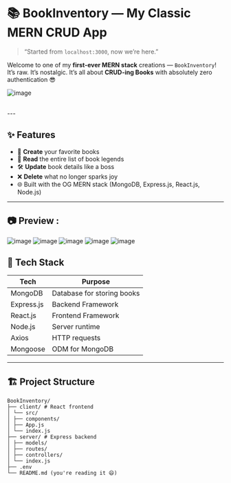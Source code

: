# 📚 BookInventory — My Classic MERN CRUD App

> “Started from `localhost:3000`, now we’re here.”  

Welcome to one of my **first-ever MERN stack** creations — `BookInventory`!  
It’s raw. It’s nostalgic. It’s all about **CRUD-ing Books** with absolutely zero authentication 😎

![image](https://github.com/user-attachments/assets/758df342-3a2d-4e48-9166-3543dfec2bdb)

<br/>
---

## ✨ Features
- 📝 **Create** your favorite books
- 📖 **Read** the entire list of book legends
- 🛠️ **Update** book details like a boss
- ❌ **Delete** what no longer sparks joy  
- 🌐 Built with the OG MERN stack (MongoDB, Express.js, React.js, Node.js)

---
## 📷 Preview : 
![image](https://github.com/user-attachments/assets/f9d9cc03-91d9-4fad-82be-5269188cca1d)
![image](https://github.com/user-attachments/assets/4f2c5b2e-1ae9-4575-a296-75ccb625e0b7)
![image](https://github.com/user-attachments/assets/e295a185-ad65-4989-b890-042715acbb5a)
![image](https://github.com/user-attachments/assets/71e2a254-4a3d-4291-8153-bab063e9bf8a)
![image](https://github.com/user-attachments/assets/d1583720-9545-40d6-9a9e-952eed19caf3)




## 🚀 Tech Stack
| Tech        | Purpose                |
|-------------|------------------------|
| MongoDB     | Database for storing books |
| Express.js  | Backend Framework      |
| React.js    | Frontend Framework     |
| Node.js     | Server runtime         |
| Axios       | HTTP requests          |
| Mongoose    | ODM for MongoDB        |

---

## 🏗️ Project Structure
```
BookInventory/
├── client/ # React frontend
│ └── src/
│ ├── components/
│ ├── App.js
│ └── index.js
├── server/ # Express backend
│ ├── models/
│ ├── routes/
│ ├── controllers/
│ └── index.js
├── .env
└── README.md (you're reading it 😄)
```
